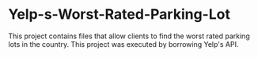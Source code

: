 # Yelp-s-Worst-Rated-Parking-Lot
This project contains files that allow clients to find the worst rated parking lots in the country. This project was executed by borrowing Yelp's API.
